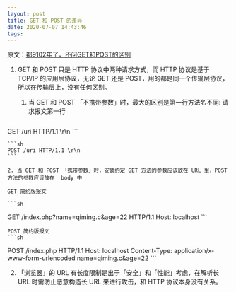 ```yaml
---
layout: post
title: GET 和 POST 的差异
date: 2020-07-07 14:43:46
tags:
---
```


原文：[都9102年了，还问GET和POST的区别](https://segmentfault.com/a/1190000018129846)

1. GET 和 POST 只是 HTTP 协议中两种请求方式，而 HTTP 协议是基于 TCP/IP 的应用层协议，无论 GET 还是 POST，用的都是同一个传输层协议，所以在传输层上，没有任何区别。

	1. 当 GET 和 POST 「不携带参数」时，最大的区别是第一行方法名不同:
请求报文第一行

	```sh
GET /uri HTTP/1.1 \r\n
	```

	```sh
	POST /uri HTTP/1.1 \r\n
	```

	2. 当 GET 和 POST 「携带参数」时，安装约定 GET 方法的参数应该放在 URL 里，POST 方法的参数应该放在  body 中

	GET 简约版报文

	```sh
GET /index.php?name=qiming.c&age=22 HTTP/1.1
Host: localhost
	```

	POST 简约版报文
	```sh
POST /index.php HTTP/1.1
Host: localhost
Content-Type: application/x-www-form-urlencoded
name=qiming.c&age=22
	```

2. 「浏览器」的 URL 有长度限制是出于「安全」和「性能」考虑，在解析长 URL 时需防止恶意构造长 URL 来进行攻击，和 HTTP 协议本身没有关系。

